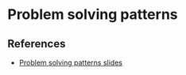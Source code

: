 # Problem solving patterns

## References
- [Problem solving patterns slides](https://cs.slides.com/colt_steele/problem-solving-patterns#/)
